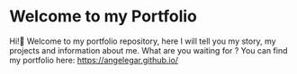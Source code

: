 # Welcome to my Portfolio
Hi!👋​
Welcome to my portfolio repository, here I will tell you my story, my projects and information about me.
What are you waiting for ?
You can find my portfolio here: https://angelegar.github.io/
